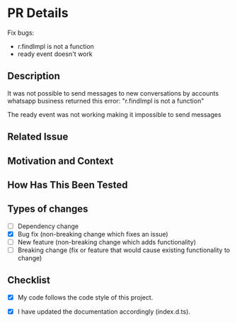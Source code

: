 # PR Details

<!--- Provide a general summary of your changes in the Title above -->
Fix bugs:
 - r.findImpl is not a function
 - ready event doesn't work

## Description

It was not possible to send messages to new conversations by accounts whatsapp business returned this error: "r.findImpl is not a function"

The ready event was not working making it impossible to send messages
<!--- Describe your changes in detail -->

## Related Issue

<!--- Optional --->
<!--- If there is an issue link it here: -->

## Motivation and Context

<!--- Optional --->
<!--- Why is this change required? What problem does it solve? -->

## How Has This Been Tested

<!--- Please describe in detail how you tested your changes. -->
<!--- Include details of your testing environment, and the tests you ran to -->

## Types of changes

<!--- What types of changes does your code introduce? Put an `x` in all the boxes that apply: -->

- [ ] Dependency change
- [x] Bug fix (non-breaking change which fixes an issue)
- [ ] New feature (non-breaking change which adds functionality)
- [ ] Breaking change (fix or feature that would cause existing functionality to change)

## Checklist

<!--- Go over all the following points, and put an `x` in all the boxes that apply. -->

- [x] My code follows the code style of this project.
- [x] I have updated the documentation accordingly (index.d.ts).



